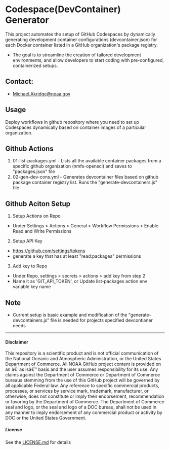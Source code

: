 # Codespace(DevContainer) Generator

This project automates the setup of GitHub Codespaces by dynamically generating development container configurations (devcontainer.json) for each Docker container listed in a GitHub organization's package registry. 
- The goal is to streamline the creation of tailored development environments, and allow developers to start coding with pre-configured, containerized setups.

## Contact:
- Michael.Akridge@noaa.gov 

## Usage
Deploy workflows in github repository where you need to set up Codespaces dynamically based on container images of a particular organization.

## Github Actions
1. 01-list-packages.yml - Lists all the available container packages from a specific github organization (nmfs-opensci) and saves to "packages.json" file 
2. 02-gen-dev-cons.yml  - Generates devcontainer files based on github package container registry list. Runs the "generate-devcontainers.js" file

## Github Aciton Setup
1. Setup Actions on Repo
  - Under Settings > Actions > General > Workflow Permissions > Enable Read and Write Permissions
2. Setup API Key 
  - https://github.com/settings/tokens
  - generate a key that has at least "read:packages" permissions
3. Add key to Repo
  - Under Repo, settings > secrets > actions > add key from step 2
  - Name it as 'GIT_API_TOKEN', or Update list-packages action env variable key name

## Note
- Current setup is basic example and modification of the "generate-devcontainers.js" file is needed for projects specified devcontianer needs

----------
#### Disclaimer
This repository is a scientific product and is not official communication of the National Oceanic and Atmospheric Administration, or the United States Department of Commerce. All NOAA GitHub project content is provided on an â€˜as isâ€™ basis and the user assumes responsibility for its use. Any claims against the Department of Commerce or Department of Commerce bureaus stemming from the use of this GitHub project will be governed by all applicable Federal law. Any reference to specific commercial products, processes, or services by service mark, trademark, manufacturer, or otherwise, does not constitute or imply their endorsement, recommendation or favoring by the Department of Commerce. The Department of Commerce seal and logo, or the seal and logo of a DOC bureau, shall not be used in any manner to imply endorsement of any commercial product or activity by DOC or the United States Government.

##### License
See the [LICENSE.md](./LICENSE.md) for details
